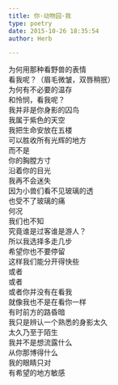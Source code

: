 ```yaml
---  
title: 你·动物园·我  
type: poetry  
date: 2015-10-26 18:35:54  
author: Herb  

---  
```

为何用那种看野兽的表情  
看我呢？（眉毛微皱，双唇稍抿）  
为何有不必要的温存  
和怜悯，看我呢？  
我并非是你身影的囚鸟  
我属于紫色的天空    
我把生命安放在五楼  
可以胜收所有光辉的地方  
而不是  
你的胸膛方寸    
沿着你的目光  
我再不会迷失  
因为小兽们看不见玻璃的透  
也受不了玻璃的痛  
何况  
我们也不知  
究竟谁是过客谁是游人？    
所以我选择多走几步  
希望你也不要停留  
这样我们能分开得快些    
或者  
或者  
或者你并没有在看我  
就像我也不是在看你一样  
有时前方的路昏暗  
我只是辨认一个熟悉的身影太久  
太久乃至于陌生    
我并不是想流露什么  
从你那博得什么  
我的眼睛只对  
有希望的地方敏感  
